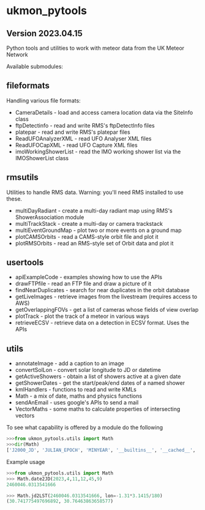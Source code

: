 # ukmon_pytools
## Version 2023.04.15

Python tools and utilities to work with meteor data from the UK Meteor Network

Available submodules: 

## fileformats
Handling various file formats:
* CameraDetails         - load and access camera location data via the SiteInfo class
* ftpDetectinfo         - read and write RMS's ftpDetectInfo files
* platepar              - read and write RMS's platepar files
* ReadUFOAnalyzerXML    - read UFO Analyser XML files
* ReadUFOCapXML         - read UFO Capture XML files
* imoWorkingShowerList  - read the IMO working shower list via the IMOShowerList class


## rmsutils
Utilities to handle RMS data. Warning: you'll need RMS installed to use these.
* multiDayRadiant       - create a multi-day radiant map using RMS's ShowerAssociation module
* multiTrackStack       - create a multi-day or camera trackstack 
* multiEventGroundMap   - plot two or more events on a ground map
* plotCAMSOrbits        - read a CAMS-style orbit file and plot it
* plotRMSOrbits         - read an RMS-style set of Orbit data and plot it

## usertools
* apiExampleCode        - examples showing how to use the APIs
* drawFTPfile           - read an FTP file and draw a picture of it
* findNearDuplicates    - search for near duplicates in the orbit database
* getLiveImages         - retrieve images from the livestream (requires access to AWS)
* getOverlappingFOVs    - get a list of cameras whose fields of view overlap
* plotTrack             - plot the track of a meteor in various ways
* retrieveECSV          - retrieve data on a detection in ECSV format. Uses the APIs

## utils
* annotateImage         - add a caption to an image
* convertSolLon         - convert solar longitude to JD or datetime
* getActiveShowers      - obtain a list of showers active at a given date
* getShowerDates        - get the start/peak/end dates of a named shower
* kmlHandlers           - functions to read and write KMLs
* Math                  - a mix of date, maths and physics functions
* sendAnEmail           - uses google's APIs to send a mail
* VectorMaths           - some maths to calculate properties of intersecting vectors

To see what capability is offered by a module do the following
```python
>>>from ukmon_pytools.utils import Math
>>>dir(Math)
['J2000_JD', 'JULIAN_EPOCH', 'MINYEAR', '__builtins__', '__cached__', '__doc__', '__file__', '__loader__', '__name__', '__package__', '__spec__', 'altAz2RADec', 'altAz2RADec_vect', 'angleBetweenSphericalCoords', 'calcApparentSiderealEarthRotation', 'calcNutationComponents', 'date2JD', 'datetime', 'datetime2JD', 'equatorialCoordPrecession', 'equatorialCoordPrecession_vect', 'greatCircleDistance', 'jd2Date', 'jd2DynamicalTimeJD', 'jd2LST', 'math', 'np', 'raDec2AltAz', 'raDec2AltAz_vect', 'timedelta']
```

Example usage 
```python
>>>from ukmon_pytools.utils import Math
>>> Math.date2JD(2023,4,11,12,45,9)
2460046.0313541666

>>> Math.jd2LST(2460046.0313541666, lon=-1.31*3.1415/180)
(30.741775497696892, 30.76463863658577)